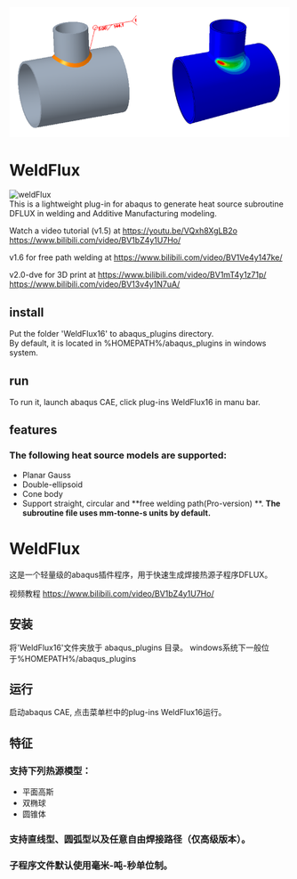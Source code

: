 ![arc](https://github.com/cheneyjin/welding_dflux_subroutine/blob/main/vs.png)
# WeldFlux
![weldFlux](https://img.shields.io/badge/cheneyjin-weldFlux1.6(trial)-brightgreen)  
This is a lightweight plug-in for abaqus to generate heat source subroutine DFLUX in welding and Additive Manufacturing modeling.

Watch a video tutorial (v1.5) at https://youtu.be/VQxh8XgLB2o https://www.bilibili.com/video/BV1bZ4y1U7Ho/

v1.6 for free path welding at https://www.bilibili.com/video/BV1Ve4y147ke/

v2.0-dve for 3D print at https://www.bilibili.com/video/BV1mT4y1z71p/    https://www.bilibili.com/video/BV13v4y1N7uA/

## install
Put the folder 'WeldFlux16' to abaqus_plugins directory.  
By default, it is located in %HOMEPATH%/abaqus_plugins in windows system.
## run
To run it, launch abaqus CAE, click plug-ins WeldFlux16 in manu bar.
## features
### The following heat source models are supported:
-  Planar Gauss
-  Double-ellipsoid
-  Cone body 
- Support straight, circular and **free welding path(Pro-version) **.
**The subroutine file uses mm-tonne-s units by default.**




# WeldFlux
这是一个轻量级的abaqus插件程序，用于快速生成焊接热源子程序DFLUX。

视频教程 https://www.bilibili.com/video/BV1bZ4y1U7Ho/

## 安装
将'WeldFlux16'文件夹放于 abaqus_plugins 目录。
windows系统下一般位于%HOMEPATH%/abaqus_plugins
## 运行
启动abaqus CAE, 点击菜单栏中的plug-ins WeldFlux16运行。
## 特征
### 支持下列热源模型：
-  平面高斯
-  双椭球
-  圆锥体

### 支持直线型、圆弧型以及**任意自由焊接路径（仅高级版本）**。
### 子程序文件默认使用毫米-吨-秒单位制。
